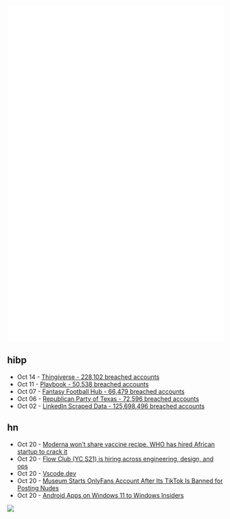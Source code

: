 ![Metrics](https://raw.githubusercontent.com/phixion/phixion/master/metrics.svg)

## hibp

<!--
for https://github.com/phixion/phixion/blob/main/.github/workflows/feeds.yml
-->
<!--START_SECTION:haveibeenpwnd-->
- Oct 14 - [Thingiverse - 228,102 breached accounts](https://haveibeenpwned.com/PwnedWebsites#Thingiverse)
- Oct 11 - [Playbook - 50,538 breached accounts](https://haveibeenpwned.com/PwnedWebsites#Playbook)
- Oct 07 - [Fantasy Football Hub - 66,479 breached accounts](https://haveibeenpwned.com/PwnedWebsites#FantasyFootballHub)
- Oct 06 - [Republican Party of Texas - 72,596 breached accounts](https://haveibeenpwned.com/PwnedWebsites#RepublicanPartyOfTexas)
- Oct 02 - [LinkedIn Scraped Data - 125,698,496 breached accounts](https://haveibeenpwned.com/PwnedWebsites#LinkedInScrape)
<!--END_SECTION:haveibeenpwnd-->

## hn

<!--
for https://github.com/phixion/phixion/blob/main/.github/workflows/feeds.yml
-->
<!--START_SECTION:hn-->
- Oct 20 - [Moderna won't share vaccine recipe. WHO has hired African startup to crack it](https://www.npr.org/sections/goatsandsoda/2021/10/19/1047411856/the-great-vaccine-bake-off-has-begun)
- Oct 20 - [Flow Club (YC S21) is hiring across engineering, design, and ops](https://flowclub.notion.site/Work-at-Flow-Club-1e6cc84bfc0d4463ab333ee9bc02c46a)
- Oct 20 - [Vscode.dev](https://code.visualstudio.com/blogs/2021/10/20/vscode-dev)
- Oct 20 - [Museum Starts OnlyFans Account After Its TikTok Is Banned for Posting Nudes](https://www.vice.com/en/article/93b995/museum-starts-onlyfans-account-after-its-tiktok-is-banned-for-posting-nudes)
- Oct 20 - [Android Apps on Windows 11 to Windows Insiders](https://blogs.windows.com/windows-insider/2021/10/20/introducing-android-apps-on-windows-11-to-windows-insiders/)
<!--END_SECTION:hn-->

<!--
for https://yhype.me
-->
![](https://hit.yhype.me/github/profile?user_id=13013670)
